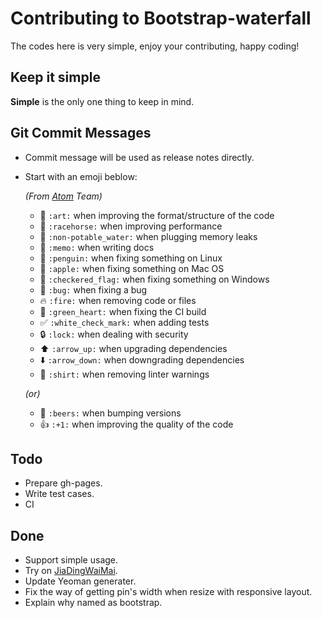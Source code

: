 # Contributing to Bootstrap-waterfall
The codes here is very simple, enjoy your contributing, happy coding!


## Keep it simple
**Simple** is the only one thing to keep in mind.

## Git Commit Messages
* Commit message will be used as release notes directly.  
* Start with an emoji beblow:  

  *(From [Atom](https://github.com/atom/atom/blob/master/CONTRIBUTING.md) Team)*
    * :art: `:art:` when improving the format/structure of the code
    * :racehorse: `:racehorse:` when improving performance
    * :non-potable_water: `:non-potable_water:` when plugging memory leaks
    * :memo: `:memo:` when writing docs
    * :penguin: `:penguin:` when fixing something on Linux
    * :apple: `:apple:` when fixing something on Mac OS
    * :checkered_flag: `:checkered_flag:` when fixing something on Windows
    * :bug: `:bug:` when fixing a bug
    * :fire: `:fire:` when removing code or files
    * :green_heart: `:green_heart:` when fixing the CI build
    * :white_check_mark: `:white_check_mark:` when adding tests
    * :lock: `:lock:` when dealing with security
    * :arrow_up: `:arrow_up:` when upgrading dependencies
    * :arrow_down: `:arrow_down:` when downgrading dependencies
    * :shirt: `:shirt:` when removing linter warnings
  
  *(or)*
    * :beers: `:beers:` when bumping versions
    * :+1: `:+1:` when improving the quality of the code

## Todo
* Prepare gh-pages.
* Write test cases.
* CI

## Done
* Support simple usage.
* Try on [JiaDingWaiMai](https://github.com/Mystist/JiaDingWaiMai).
* Update Yeoman generater.
* Fix the way of getting pin's width when resize with responsive layout.
* Explain why named as bootstrap.
